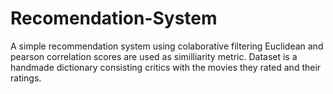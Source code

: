 # Recomendation-System

A simple recommendation system using colaborative filtering
Euclidean and pearson correlation scores are used as similliarity metric.
Dataset is a handmade dictionary consisting critics with the movies they rated and their ratings.
